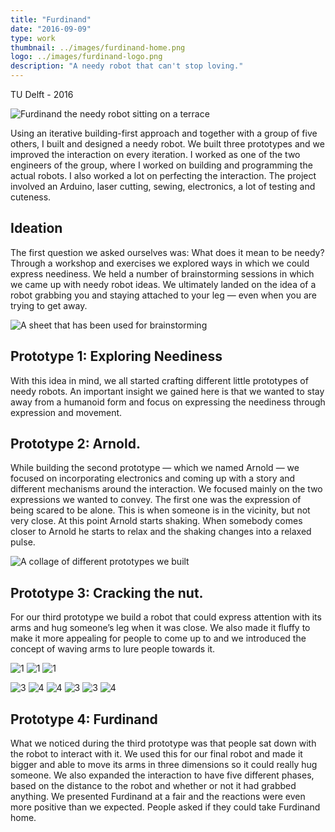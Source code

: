 ```yaml
---
title: "Furdinand"
date: "2016-09-09"
type: work
thumbnail: ../images/furdinand-home.png
logo: ../images/furdinand-logo.png
description: "A needy robot that can't stop loving."
---
```

<Title>Furdinand</Title>
<SubTitle>TU Delft - 2016</SubTitle>

<HeroImage>

![Furdinand the needy robot sitting on a terrace](../images/furdinand-home.png)
</HeroImage>

<IntroText>
Using an iterative building-first approach and together with a group of five others, I built and designed a needy robot. We built three prototypes and we improved the interaction on every iteration. I worked as one of the two engineers of the group, where I worked on building and programming the actual robots. I also worked a lot on perfecting the interaction. The project involved an Arduino, laser cutting, sewing, electronics, a lot of testing and cuteness.
</IntroText>

<RegularBlock>

## Ideation
The first question we asked ourselves was: What does it mean to be needy? Through a workshop and exercises we explored ways in which we could express neediness. We held a number of brainstorming sessions in which we came up with needy robot ideas. We ultimately landed on the idea of a robot grabbing you and staying attached to your leg — even when you are trying to get away.


![A sheet that has been used for brainstorming](../images/furdinand/brainstorm.jpg "One of the sheets used during the brainstorm")

## Prototype 1: Exploring Neediness
With this idea in mind, we all started crafting different little prototypes of needy robots. An important insight we gained here is that we wanted to stay away from a humanoid form and focus on expressing the neediness through expression and movement.


## Prototype 2: Arnold.
While building the second prototype — which we named Arnold — we focused on incorporating electronics and coming up with a story and different mechanisms around the interaction. We focused mainly on the two expressions we wanted to convey. The first one was the expression of being scared to be alone. This is when someone is in the vicinity, but not very close. At this point Arnold starts shaking. When somebody comes closer to Arnold he starts to relax and the shaking changes into a relaxed pulse.

![A collage of different prototypes we built](../images/furdinand/collage.jpg)

## Prototype 3: Cracking the nut.
For our third prototype we build a robot that could express attention with its arms and hug someone’s leg when it was close. We also made it fluffy to make it more appealing for people to come up to and we introduced the concept of waving arms to lure people towards it.

</RegularBlock>

<Gallery>

![1](../images/furdinand/nut3.jpg)
![1](../images/furdinand/nut3.jpg)
![1](../images/furdinand/nut3.jpg)
</Gallery>


<RegularBlock>

<Gallery>

![3](../images/furdinand/nut3.jpg)
![4](../images/furdinand/nut4.jpg)
![4](../images/furdinand/nut4.jpg)
![3](../images/furdinand/nut3.jpg)
![3](../images/furdinand/nut3.jpg)
![4](../images/furdinand/nut4.jpg)
</Gallery>

## Prototype 4: Furdinand
What we noticed during the third prototype was that people sat down with the robot to interact with it. We used this for our final robot and made it bigger and able to move its arms in three dimensions so it could really hug someone. We also expanded the interaction to have five different phases, based on the distance to the robot and whether or not it had grabbed anything. We presented Furdinand at a fair and the reactions were even more positive than we expected. People asked if they could take Furdinand home.

</RegularBlock>